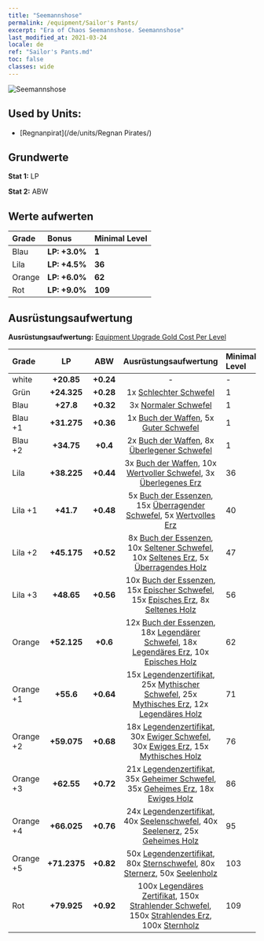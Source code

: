 ```yaml
---
title: "Seemannshose"
permalink: /equipment/Sailor's Pants/
excerpt: "Era of Chaos Seemannshose. Seemannshose"
last_modified_at: 2021-03-24
locale: de
ref: "Sailor's Pants.md"
toc: false
classes: wide
---
```


  ![Seemannshose](/images/e/e_99014.png)

## Used by Units:

* [Regnanpirat](/de/units/Regnan Pirates/) 


## Grundwerte
 **Stat 1:** LP

 **Stat 2:** ABW

## Werte aufwerten

  |     Grade    |   Bonus | Minimal Level | 
  |:-------------|:--------|:--------------| 
  | Blau | **LP: +3.0%** | **1** | 
  | Lila | **LP: +4.5%** | **36** | 
  | Orange | **LP: +6.0%** | **62** | 
  | Rot | **LP: +9.0%** | **109** | 


## Ausrüstungsaufwertung
 **Ausrüstungsaufwertung:** [Equipment Upgrade Gold Cost Per Level](/equipment/EquipmentUpgradeCostPerLevel/) 

  |          Grade      | LP | ABW | Ausrüstungsaufwertung | Minimal Level |
  |:--------------------|:---------:|:---------:|:----------------:|:--------------|
  | white | **+20.85** | **+0.24** | - | - |
  | Grün | **+24.325** | **+0.28** | 1x [Schlechter Schwefel](/de/Items/mat_3/) | 1 |
  | Blau | **+27.8** | **+0.32** | 3x [Normaler Schwefel](/de/Items/mat_9/) | 1 |
  | Blau +1 | **+31.275** | **+0.36** | 1x [Buch der Waffen](/de/Items/mat_18/), 5x [Guter Schwefel](/de/Items/mat_15/) | 1 |
  | Blau +2 | **+34.75** | **+0.4** | 2x [Buch der Waffen](/de/Items/mat_25/), 8x [Überlegener Schwefel](/de/Items/mat_22/) | 1 |
  | Lila | **+38.225** | **+0.44** | 3x [Buch der Waffen](/de/Items/mat_32/), 10x [Wertvoller Schwefel](/de/Items/mat_29/), 3x [Überlegenes Erz](/de/Items/mat_19/) | 36 |
  | Lila +1 | **+41.7** | **+0.48** | 5x [Buch der Essenzen](/de/Items/mat_39/), 15x [Überragender Schwefel](/de/Items/mat_36/), 5x [Wertvolles Erz](/de/Items/mat_26/) | 40 |
  | Lila +2 | **+45.175** | **+0.52** | 8x [Buch der Essenzen](/de/Items/mat_46/), 10x [Seltener Schwefel](/de/Items/mat_43/), 10x [Seltenes Erz](/de/Items/mat_40/), 5x [Überragendes Holz](/de/Items/mat_34/) | 47 |
  | Lila +3 | **+48.65** | **+0.56** | 10x [Buch der Essenzen](/de/Items/mat_53/), 15x [Epischer Schwefel](/de/Items/mat_50/), 15x [Episches Erz](/de/Items/mat_47/), 8x [Seltenes Holz](/de/Items/mat_41/) | 56 |
  | Orange | **+52.125** | **+0.6** | 12x [Buch der Essenzen](/de/Items/mat_60/), 18x [Legendärer Schwefel](/de/Items/mat_57/), 18x [Legendäres Erz](/de/Items/mat_54/), 10x [Episches Holz](/de/Items/mat_48/) | 62 |
  | Orange +1 | **+55.6** | **+0.64** | 15x [Legendenzertifikat](/de/Items/mat_67/), 25x [Mythischer Schwefel](/de/Items/mat_64/), 25x [Mythisches Erz](/de/Items/mat_61/), 12x [Legendäres Holz](/de/Items/mat_55/) | 71 |
  | Orange +2 | **+59.075** | **+0.68** | 18x [Legendenzertifikat](/de/Items/mat_74/), 30x [Ewiger Schwefel](/de/Items/mat_71/), 30x [Ewiges Erz](/de/Items/mat_68/), 15x [Mythisches Holz](/de/Items/mat_62/) | 76 |
  | Orange +3 | **+62.55** | **+0.72** | 21x [Legendenzertifikat](/de/Items/mat_81/), 35x [Geheimer Schwefel](/de/Items/mat_78/), 35x [Geheimes Erz](/de/Items/mat_75/), 18x [Ewiges Holz](/de/Items/mat_69/) | 86 |
  | Orange +4 | **+66.025** | **+0.76** | 24x [Legendenzertifikat](/de/Items/mat_88/), 40x [Seelenschwefel](/de/Items/mat_85/), 40x [Seelenerz](/de/Items/mat_82/), 25x [Geheimes Holz](/de/Items/mat_76/) | 95 |
  | Orange +5 | **+71.2375** | **+0.82** | 50x [Legendenzertifikat](/de/Items/mat_95/), 80x [Sternschwefel](/de/Items/mat_92/), 80x [Sternerz](/de/Items/mat_89/), 50x [Seelenholz](/de/Items/mat_83/) | 103 |
  | Rot | **+79.925** | **+0.92** | 100x [Legendäres Zertifikat](/de/Items/mat_102/), 150x [Strahlender Schwefel](/de/Items/mat_99/), 150x [Strahlendes Erz](/de/Items/mat_96/), 100x [Sternholz](/de/Items/mat_90/) | 109 |

